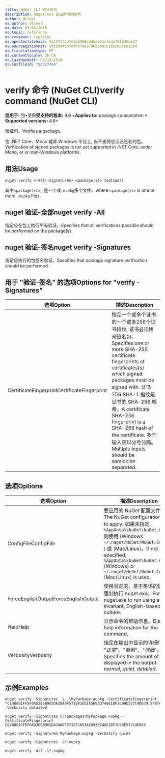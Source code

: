 ```yaml
---
title: NuGet CLI 验证命令
description: Nuget.exe 验证命令的参考
author: dtivel
ms.author: dtivel
ms.date: 03/06/2018
ms.topic: reference
ms.reviewer: rmpablos
ms.openlocfilehash: 9510f7323fe0cb860e0dbde51c1eda761846ee27
ms.sourcegitcommit: efc18d484fdf0c7a8979b564dcb191c030601bb4
ms.translationtype: MT
ms.contentlocale: zh-CN
ms.lasthandoff: 07/18/2019
ms.locfileid: "68327494"
---
```

# <a name="verify-command-nuget-cli"></a><span data-ttu-id="710e1-103">verify 命令 (NuGet CLI)</span><span class="sxs-lookup"><span data-stu-id="710e1-103">verify command (NuGet CLI)</span></span>

<span data-ttu-id="710e1-104">**适用于:** 包&bullet;使用**受支持的版本:** 4.6 +</span><span class="sxs-lookup"><span data-stu-id="710e1-104">**Applies to:** package consumption &bullet; **Supported versions:** 4.6+</span></span>

<span data-ttu-id="710e1-105">验证包。</span><span class="sxs-lookup"><span data-stu-id="710e1-105">Verifies a package.</span></span>

<span data-ttu-id="710e1-106">在 .NET Core、Mono 或非 Windows 平台上, 尚不支持验证已签名的包。</span><span class="sxs-lookup"><span data-stu-id="710e1-106">Verification of signed packages is not yet supported in .NET Core, under Mono, or on non-Windows platforms.</span></span>

## <a name="usage"></a><span data-ttu-id="710e1-107">用法</span><span class="sxs-lookup"><span data-stu-id="710e1-107">Usage</span></span>

```cli
nuget verify <-All|-Signatures> <package(s)> [options]
```

<span data-ttu-id="710e1-108">其中`<package(s)>` , 是一个或`.nupkg`多个文件。</span><span class="sxs-lookup"><span data-stu-id="710e1-108">where `<package(s)>` is one or more `.nupkg` files.</span></span>

## <a name="nuget-verify--all"></a><span data-ttu-id="710e1-109">nuget 验证-全部</span><span class="sxs-lookup"><span data-stu-id="710e1-109">nuget verify -All</span></span>

<span data-ttu-id="710e1-110">指定应在包上执行所有验证。</span><span class="sxs-lookup"><span data-stu-id="710e1-110">Specifies that all verifications possible should be performed on the package(s).</span></span>

## <a name="nuget-verify--signatures"></a><span data-ttu-id="710e1-111">nuget 验证-签名</span><span class="sxs-lookup"><span data-stu-id="710e1-111">nuget verify -Signatures</span></span>

<span data-ttu-id="710e1-112">指定应执行的包签名验证。</span><span class="sxs-lookup"><span data-stu-id="710e1-112">Specifies that package signature verification should be performed.</span></span>

## <a name="options-for-verify--signatures"></a><span data-ttu-id="710e1-113">用于 "验证-签名" 的选项</span><span class="sxs-lookup"><span data-stu-id="710e1-113">Options for "verify -Signatures"</span></span>

| <span data-ttu-id="710e1-114">选项</span><span class="sxs-lookup"><span data-stu-id="710e1-114">Option</span></span> | <span data-ttu-id="710e1-115">描述</span><span class="sxs-lookup"><span data-stu-id="710e1-115">Description</span></span> |
| --- | --- |
| <span data-ttu-id="710e1-116">CertificateFingerprint</span><span class="sxs-lookup"><span data-stu-id="710e1-116">CertificateFingerprint</span></span> | <span data-ttu-id="710e1-117">指定一个或多个证书的一个或多256个证书指纹, 证书必须用来签名包。</span><span class="sxs-lookup"><span data-stu-id="710e1-117">Specifies one or more SHA-256 certificate fingerprints of certificates(s) which signed packages must be signed with.</span></span> <span data-ttu-id="710e1-118">证书 256 SHA-1 指纹是证书的 SHA-256 哈希。</span><span class="sxs-lookup"><span data-stu-id="710e1-118">A certificate SHA-256 fingerprint is a SHA-256 hash of the certificate.</span></span> <span data-ttu-id="710e1-119">多个输入应以分号分隔。</span><span class="sxs-lookup"><span data-stu-id="710e1-119">Multiple inputs should be semicolon separated.</span></span> |

## <a name="options"></a><span data-ttu-id="710e1-120">选项</span><span class="sxs-lookup"><span data-stu-id="710e1-120">Options</span></span>

| <span data-ttu-id="710e1-121">选项</span><span class="sxs-lookup"><span data-stu-id="710e1-121">Option</span></span> | <span data-ttu-id="710e1-122">描述</span><span class="sxs-lookup"><span data-stu-id="710e1-122">Description</span></span> |
| --- | --- |
| <span data-ttu-id="710e1-123">ConfigFile</span><span class="sxs-lookup"><span data-stu-id="710e1-123">ConfigFile</span></span> | <span data-ttu-id="710e1-124">要应用的 NuGet 配置文件。</span><span class="sxs-lookup"><span data-stu-id="710e1-124">The NuGet configuration file to apply.</span></span> <span data-ttu-id="710e1-125">如果未指定, `%AppData%\NuGet\NuGet.Config`则使用 (Windows `~/.nuget/NuGet/NuGet.Config` ) 或 (Mac/Linux)。</span><span class="sxs-lookup"><span data-stu-id="710e1-125">If not specified, `%AppData%\NuGet\NuGet.Config` (Windows) or `~/.nuget/NuGet/NuGet.Config` (Mac/Linux) is used.</span></span>|
| <span data-ttu-id="710e1-126">ForceEnglishOutput</span><span class="sxs-lookup"><span data-stu-id="710e1-126">ForceEnglishOutput</span></span> | <span data-ttu-id="710e1-127">使用固定的、基于英语的区域性强制执行 nuget.exe。</span><span class="sxs-lookup"><span data-stu-id="710e1-127">Forces nuget.exe to run using an invariant, English-based culture.</span></span> |
| <span data-ttu-id="710e1-128">Help</span><span class="sxs-lookup"><span data-stu-id="710e1-128">Help</span></span> | <span data-ttu-id="710e1-129">显示命令的帮助信息。</span><span class="sxs-lookup"><span data-stu-id="710e1-129">Displays help information for the command.</span></span> |
| <span data-ttu-id="710e1-130">Verbosity</span><span class="sxs-lookup"><span data-stu-id="710e1-130">Verbosity</span></span> | <span data-ttu-id="710e1-131">指定在输出中显示的详细信息量: "*正常*"、"*静默*"、"*详细*"。</span><span class="sxs-lookup"><span data-stu-id="710e1-131">Specifies the amount of detail displayed in the output: *normal*, *quiet*, *detailed*.</span></span> |

## <a name="examples"></a><span data-ttu-id="710e1-132">示例</span><span class="sxs-lookup"><span data-stu-id="710e1-132">Examples</span></span>

```cli
nuget verify -Signatures .\..\MyPackage.nupkg -CertificateFingerprint "CE40881FF5F0AD3E58965DA20A9F571EF1651A56933748E1BF1C99E537C4E039;5F874AAF47BCB268A19357364E7FBB09D6BF9E8A93E1229909AC5CAC865802E2" -Verbosity detailed

nuget verify -Signatures c:\packages\MyPackage.nupkg -CertificateFingerprint CE40881FF5F0AD3E58965DA20A9F571EF1651A56933748E1BF1C99E537C4E039

nuget verify -Signatures MyPackage.nupkg -Verbosity quiet

nuget verify -Signatures .\*.nupkg

nuget verify -All .\*.nupkg

```